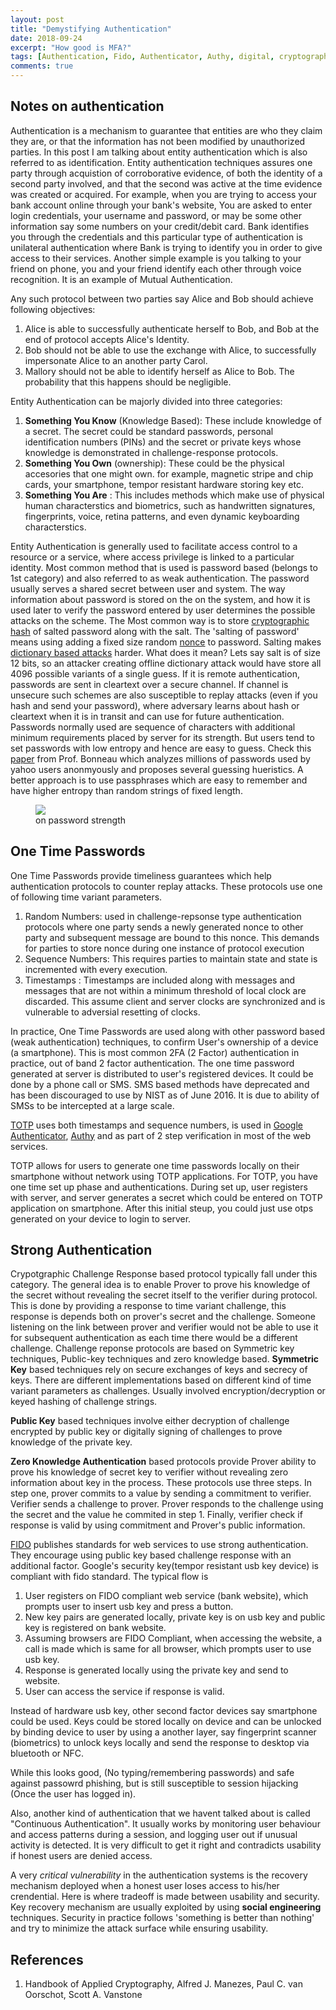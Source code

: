 ```yaml
---
layout: post
title: "Demystifying Authentication"
date: 2018-09-24
excerpt: "How good is MFA?"
tags: [Authentication, Fido, Authenticator, Authy, digital, cryptography, security]
comments: true
---
```


## Notes on authentication

Authentication is a mechanism to guarantee that entities are who they claim they are, or that the information has not been modified by unauthorized parties. In this post I am talking about entity authentication which is also referred to as identification. Entity authentication techniques assures one party through acquistion of corroborative evidence, of both the identity of a second party involved, and that the second was active at the time evidence was created or acquired. For example, when you are trying to access your bank account online through your bank's website, You are asked to enter login credentials, your username and password, or may be some other information say some numbers on your credit/debit card. Bank identifies you through the credentials and this particular type of authentication is unilateral authentication where Bank is trying to identify you in order to give access to their services. Another simple example is you talking to your friend on phone, you and your friend identify each other through voice recognition. It is an example of Mutual Authentication. 

Any such protocol between two parties say Alice and Bob should achieve following objectives:

1. Alice is able to successfully authenticate herself to Bob, and Bob at the end of protocol accepts Alice's Identity.
2. Bob should not be able to use the exchange with Alice, to successfully impersonate Alice to an another party Carol.
3. Mallory should not be able to identify herself as Alice to Bob. The probability that this happens should be negligible.

Entity Authentication can be majorly divided into three categories:
1. __Something You Know__ (Knowledge Based): These include knowledge of a secret. The secret could be standard passwords, personal identification numbers (PINs) and the secret or private keys whose knowledge is demonstrated in challenge-response protocols.
2. __Something You Own__ (ownership): These could be the physical accesories that one might own. for example, magnetic stripe and chip cards, your smartphone, tempor resistant hardware storing key etc.
3. __Something You Are__ : This includes methods which make use of physical human characterstics and biometrics, such as handwritten signatures, fingerprints, voice, retina patterns, and even dynamic keyboarding characterstics.

Entity Authentication is generally used to facilitate access control to a resource or a service, where access privilege is linked to a particular identity. Most common method that is used is password based (belongs to 1st category) and also referred to as weak authentication. The password usually serves a shared secret between user and system. The way information about password is stored on the on the system, and how it is used later to verify the password entered by user determines the possible attacks on the scheme. The Most common way is to store [cryptographic hash](https://en.wikipedia.org/wiki/Cryptographic_hash_function) of salted password along with the salt.
The 'salting of password' means using adding a fixed size random [nonce](https://en.wikipedia.org/wiki/Cryptographic_nonce) to password. Salting makes [dictionary based attacks](https://en.wikipedia.org/wiki/Dictionary_attack) harder. What does it mean? Lets say salt is of size 12 bits, so an attacker creating offline dictionary attack would have store all 4096 possible variants of a single guess. If it is remote authentication, passwords are sent in cleartext over a secure channel. If channel is unsecure such schemes are also susceptible to replay attacks (even if you hash and send your password), where adversary learns about hash or cleartext when it is in transit and can use for future authentication. Passwords normally used are sequence of characters with additional minimum requirements placed by server for its strength. But users tend to set passwords with low entropy and hence are easy to guess. Check this [paper](http://www.jbonneau.com/doc/B12-IEEESP-analyzing_70M_anonymized_passwords.pdf) from Prof. Bonneau which analyzes millions of passwords used by yahoo users anonmyously and proposes several guessing hueristics. 
A better approach is to use passphrases which are easy to remember and have higher entropy than random strings of fixed length.
<figure>
    <a href="https://imgs.xkcd.com/comics/password_strength.png"><img src="https://imgs.xkcd.com/comics/password_strength.png"></a>
    <figcaption>on password strength</figcaption>
</figure>

## One Time Passwords
One Time Passwords provide timeliness guarantees which help authentication protocols to counter replay attacks. These protocols use one of following time variant parameters. 
1. Random Numbers: used in challenge-repsonse type authentication protocols where one party sends a newly generated nonce to other party and subsequent message are bound to this nonce. This demands for parties to store nonce during one instance of protocol execution
2. Sequence Numbers: This requires parties to maintain state and state is incremented with every execution.
3. Timestamps : Timestamps are included along with messages and messages that are not within a minimum threshold of local clock are discarded. This assume client and server clocks are synchronized and is vulnerable to adversial resetting of clocks.

In practice, One Time Passwords are used along with other password based (weak authentication) techniques, to confirm User's ownership of a device (a smartphone). This is most common 2FA (2 Factor) authentication in practice, out of band 2 factor authentication. The one time password generated at server is distributed to user's registered devices. It could be done by a phone call or SMS. SMS based methods have deprecated and has been discouraged to use by NIST as of June 2016. It is due to ability of SMSs to be intercepted at a large scale.  

[TOTP](https://en.wikipedia.org/wiki/Time-based_One-time_Password_algorithm) uses both timestamps and sequence numbers, is used in [Google Authenticator](https://github.com/google/google-authenticator), [Authy](https://authy.com/) and as part of 2 step verification in most of the web services. 

TOTP allows for users to generate one time passwords locally on their smartphone without network using TOTP applications.  For TOTP, you have one time set up phase and authentications. During set up, user registers with server, and server generates a secret which could be entered on TOTP application on smartphone. After this initial steup, you could just use otps generated on your device to login to server.

## Strong Authentication
Crypotgraphic Challenge Response based protocol typically fall under this category. The general idea is to enable Prover to prove his knowledge of the secret without revealing the secret itself to the verifier during protocol. This is done by providing a response to time variant challenge, this response is depends both on prover's secret and the challenge. Someone listening on the link between prover and verifier would not be able to use it for subsequent authentication as each time there would be a different challenge.
Challenge reponse protocols are based on Symmetric key techniques, Public-key techniques and zero knowledge based.
__Symmetric Key__ based techniques rely on secure exchanges of keys and secrecy of keys. There are different implementations based on different kind of time variant parameters as challenges. Usually involved encryption/decryption or keyed hashing of challenge strings.

__Public Key__ based techniques involve either decryption of challenge encrypted by public key or digitally signing of challenges to prove knowledge of the private key.

__Zero Knowledge Authentication__ based protocols provide Prover ability to prove his knowledge of secret key to verifier without revealing zero information about key in the process. These protocols use three steps. In step one, prover commits to a value by sending a commitment to verifier. Verifier sends a challenge to prover. Prover responds to the challenge using the secret and the value he commited in step 1. Finally, verifier check if response is valid by using commitment and Prover's public information. 

[FIDO](https://fidoalliance.org/fido2/) publishes standards for web services to use strong authentication. They encourage using public key based challenge response with an additional factor. Google's security key(tempor resistant usb key device) is compliant with fido standard. The typical flow is 
1. User registers on FIDO compliant web service (bank website), which prompts user to insert usb key and press a button.
2. New key pairs are generated locally, private key is on usb key and public key is registered on bank website.
3. Assuming browsers are FIDO Compliant, when accessing the website, a call is made which is same for all browser, which prompts user to use usb key.
4. Response is generated locally using the private key and send to website.
5. User can access the service if response is valid.

Instead of hardware usb key, other second factor devices say smartphone could be used. Keys could be stored locally on device and can be unlocked by binding device to user by using a another layer, say fingerprint scanner (biometrics) to unlock keys locally and send the response to desktop via bluetooth or NFC.

While this looks good, (No typing/remembering passwords) and safe against passowrd phishing, but is still susceptible to session hijacking (Once the user has logged in). 

Also, another kind of authentication that we havent talked about is called "Continuous Authentication". It usually works by monitoring user behaviour and access patterns during a session, and logging user out if unusual activity is detected. It is very difficult to get it right and contradicts usability if honest users are denied access.

A very _critical vulnerability_ in the authentication systems is the recovery mechanism deployed when a honest user loses access to his/her crendential. Here is where tradeoff is made between usability and security. Key recovery mechanism are usually exploited by using __social engineering__ techniques. 
Security in practice follows 'something is better than nothing' and try to minimize the attack surface while ensuring usability. 

## References
1. Handbook of Applied Cryptography, Alfred J. Manezes, Paul C. van Oorschot, Scott A. Vanstone 


